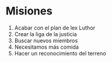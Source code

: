 # Misiones

1. Acabar con el plan de lex Luthor
2. Crear la liga de la justicia
3. Buscar nuevos miembros
4. Necesitamos más comida
5. Hacer un reconocimiento del terreno